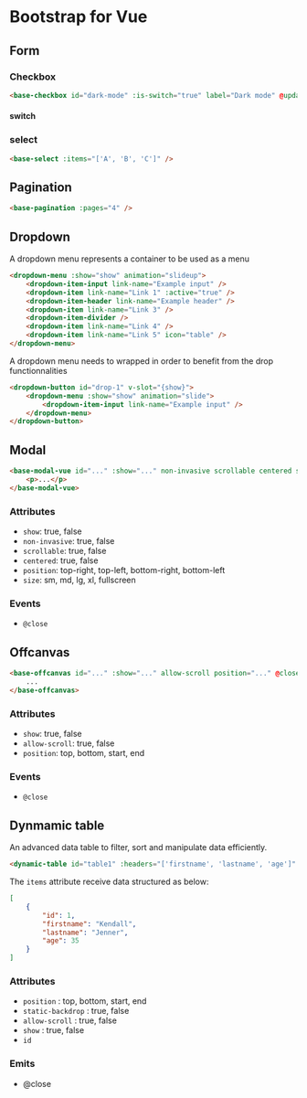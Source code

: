 # Bootstrap for Vue
## Form
### Checkbox
```html
<base-checkbox id="dark-mode" :is-switch="true" label="Dark mode" @update:initial="toggleDarkMode" />
```

#### switch

### select

```html
<base-select :items="['A', 'B', 'C']" />
```

## Pagination

```html
<base-pagination :pages="4" />
```

## Dropdown

A dropdown menu represents a container to be used as a menu

```html
<dropdown-menu :show="show" animation="slideup">
    <dropdown-item-input link-name="Example input" />
    <dropdown-item link-name="Link 1" :active="true" />
    <dropdown-item-header link-name="Example header" />
    <dropdown-item link-name="Link 3" />
    <dropdown-item-divider />
    <dropdown-item link-name="Link 4" />
    <dropdown-item link-name="Link 5" icon="table" />
</dropdown-menu>
```

A dropdown menu needs to wrapped in order to benefit from the drop functionnalities

```html
<dropdown-button id="drop-1" v-slot="{show}">
    <dropdown-menu :show="show" animation="slide">
        <dropdown-item-input link-name="Example input" />
    </dropdown-menu>
</dropdown-button>
```

## Modal

```html
<base-modal-vue id="..." :show="..." non-invasive scrollable centered static-backdrop position="top-right" size="sm" @close="...">
    <p>...</p>
</base-modal-vue>
```

### Attributes

* `show`: true, false
* `non-invasive`: true, false
* `scrollable`: true, false
* `centered`: true, false
* `position`: top-right, top-left, bottom-right, bottom-left
* `size`: sm, md, lg, xl, fullscreen

### Events

* `@close`

## Offcanvas

```html
<base-offcanvas id="..." :show="..." allow-scroll position="..." @close="...">
    ...
</base-offcanvas>
```

### Attributes

* `show`: true, false
* `allow-scroll`: true, false
* `position`: top, bottom, start, end

### Events

* `@close`

## Dynmamic table

An advanced data table to filter, sort and manipulate data efficiently.

```html
<dynamic-table id="table1" :headers="['firstname', 'lastname', 'age']" :items="table" />
```

The `items` attribute receive data structured as below:

```json
[
    {
        "id": 1,
        "firstname": "Kendall",
        "lastname": "Jenner",
        "age": 35
    }
]
```


### Attributes

- `position` : top, bottom, start, end
- `static-backdrop` : true, false
- `allow-scroll` : true, false
- `show` : true, false
- `id`

### Emits

- @close
